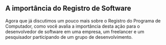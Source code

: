 ## A importância do Registro de Software

Agora que já discutimos um pouco mais sobre o Registro do Programa de Computador, como você avalia a importância desta ação para o desenvolvedor de software em uma empresa, um freelancer e um pesquisador participando de um grupo de desenvolvimento.
